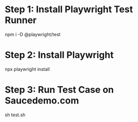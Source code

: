 # Step 1: Install Playwright Test Runner

npm i -D @playwright/test

# Step 2: Install Playwright

npx playwright install

# Step 3: Run Test Case on Saucedemo.com

sh test.sh
